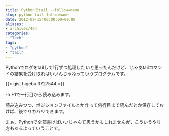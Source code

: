 ```yaml
---
title: Pythonでtail --follow=name
slug: python-tail-followname
date: 2012-09-15T00:00:00+09:00
aliases:
- archives/464
categories: 
- "Tech"
tags: 
- "python"
- "tail"
---
```


Pythonでログをtailして1行ずつ処理したいと思ったんだけど、じゃあtailコマンドの結果を受け取ればいいんじゃねっていうプログラムです。

{{< gist higebu 3727544 >}}

-n +1で一行目から読み込みます。

読み込みつつ、ポジションファイルとか作って何行目まで読んだとか保存しておけば、後でリカバリできます。

まぁ、Pythonで全部書けばいいじゃんて思うかもしれませんが、こういうやり方もあるよっていうことで。
